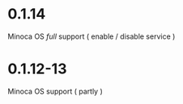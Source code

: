 # 0.1.14

Minoca OS *full* support ( enable / disable service )

# 0.1.12-13

Minoca OS support ( partly )


